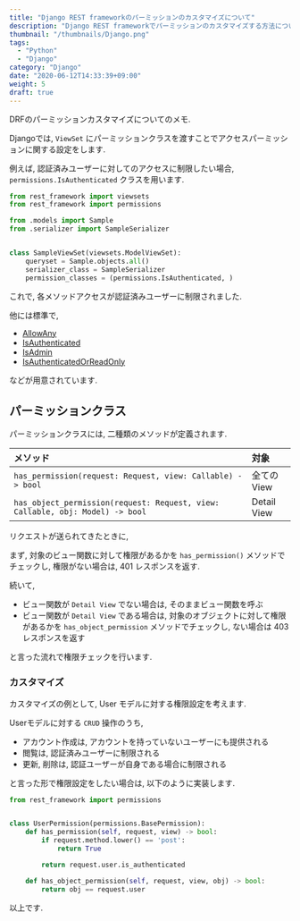 ```yaml
---
title: "Django REST frameworkのパーミッションのカスタマイズについて"
description: "Django REST frameworkでパーミッションのカスタマイズする方法について紹介します。"
thumbnail: "/thumbnails/Django.png"
tags:
  - "Python"
  - "Django"
category: "Django"
date: "2020-06-12T14:33:39+09:00"
weight: 5
draft: true
---
```


DRFのパーミッションカスタマイズについてのメモ.

Djangoでは, `ViewSet` にパーミッションクラスを渡すことでアクセスパーミッションに関する設定をします.

例えば, 認証済みユーザーに対してのアクセスに制限したい場合, `permissions.IsAuthenticated` クラスを用います.

``` python
from rest_framework import viewsets
from rest_framework import permissions

from .models import Sample
from .serializer import SampleSerializer


class SampleViewSet(viewsets.ModelViewSet):
    queryset = Sample.objects.all()
    serializer_class = SampleSerializer
    permission_classes = (permissions.IsAuthenticated, )
```

これで, 各メソッドアクセスが認証済みユーザーに制限されました.

他には標準で,

- [AllowAny](https://www.django-rest-framework.org/api-guide/permissions/#allowany)
- [IsAuthenticated](https://www.django-rest-framework.org/api-guide/permissions/#isauthenticated)
- [IsAdmin](https://www.django-rest-framework.org/api-guide/permissions/#isadminuser)
- [IsAuthenticatedOrReadOnly](https://www.django-rest-framework.org/api-guide/permissions/#isauthenticatedorreadonly)

などが用意されています.

## パーミッションクラス

パーミッションクラスには, 二種類のメソッドが定義されます.

| メソッド                                                                      | 対象        |
| :---------------------------------------------------------------------------- | :---------- |
| `has_permission(request: Request, view: Callable) -> bool`                    | 全てのView  |
| `has_object_permission(request: Request, view: Callable, obj: Model) -> bool` | Detail View |

リクエストが送られてきたときに,

まず, 対象のビュー関数に対して権限があるかを `has_permission()` メソッドでチェックし, 権限がない場合は, 401 レスポンスを返す.

続いて,

- ビュー関数が `Detail View` でない場合は, そのままビュー関数を呼ぶ
- ビュー関数が `Detail View` である場合は, 対象のオブジェクトに対して権限があるかを `has_object_permission` メソッドでチェックし, ない場合は 403 レスポンスを返す

と言った流れで権限チェックを行います.

### カスタマイズ

カスタマイズの例として, User モデルに対する権限設定を考えます.

Userモデルに対する `CRUD` 操作のうち,

- アカウント作成は, アカウントを持っていないユーザーにも提供される
- 閲覧は, 認証済みユーザーに制限される
- 更新, 削除は, 認証ユーザーが自身である場合に制限される

と言った形で権限設定をしたい場合は, 以下のように実装します.

``` python
from rest_framework import permissions


class UserPermission(permissions.BasePermission):
    def has_permission(self, request, view) -> bool:
        if request.method.lower() == 'post':
            return True

        return request.user.is_authenticated

    def has_object_permission(self, request, view, obj) -> bool:
        return obj == request.user
```

以上です.
